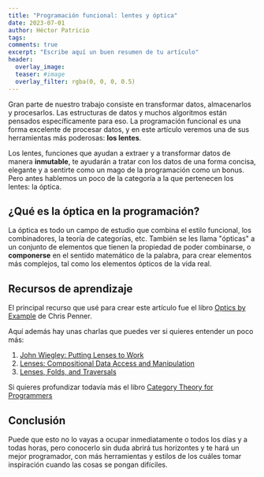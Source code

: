 ```yaml
---
title: "Programación funcional: lentes y óptica"
date: 2023-07-01
author: Héctor Patricio
tags:
comments: true
excerpt: "Escribe aquí un buen resumen de tu artículo"
header:
  overlay_image:
  teaser: #image
  overlay_filter: rgba(0, 0, 0, 0.5)
---
```


Gran parte de nuestro trabajo consiste en transformar datos, almacenarlos y procesarlos. Las estructuras de datos y muchos algoritmos están pensados específicamente para eso. La programación funcional es una forma excelente de procesar datos, y en este artículo veremos una de sus herramientas más poderosas: **los lentes**.

Los lentes, funciones que ayudan a extraer y a transformar datos de manera **inmutable**, te ayudarán a tratar con los datos de una forma concisa, elegante y a sentirte como un mago de la programación como un bonus. Pero antes hablemos un poco de la categoría a la que pertenecen los lentes: la óptica.

## ¿Qué es la óptica en la programación?

La óptica es todo un campo de estudio que combina el estilo funcional, los combinadores, la teoría de categorías, etc. También se les llama "ópticas" a un conjunto de elementos que tienen la propiedad de poder combinarse, o **componerse** en el sentido matemático de la palabra, para crear elementos más complejos, tal como los elementos ópticos de la vida real.

## Recursos de aprendizaje

El principal recurso que usé para crear este artículo fue el libro [Optics by Example](https://leanpub.com/optics-by-example) de Chris Penner.

Aquí además hay unas charlas que puedes ver si quieres entender un poco más:

1. [John Wiegley: Putting Lenses to Work](https://www.youtube.com/watch?v=QZy4Yml3LTY)
2. [Lenses: Compositional Data Access and Manipulation](https://www.youtube.com/watch?v=k-QwBL9Dia0)
3. [Lenses, Folds, and Traversals](https://www.youtube.com/watch?v=cefnmjtAolY)

Si quieres profundizar todavía más el libro [Category Theory for Programmers](https://github.com/hmemcpy/milewski-ctfp-pdf)

## Conclusión

Puede que esto no lo vayas a ocupar inmediatamente o todos los días y a todas horas, pero conocerlo sin duda abrirá tus horizontes y te hará un mejor programador, con más herramientas y estilos de los cuáles tomar inspiración cuando las cosas se pongan difíciles.
